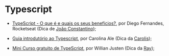 # Typescript

- [TypeScript - O que é e quais os seus benefícios?](https://www.youtube.com/watch?v=kg2-SMolAV0), por Diego Fernandes, Rocketseat (Dica de [João Constantino](https://joaopedro-portfolio.vercel.app/));

- [Guia introdutório ao Typescript](https://github.com/Carolis/typescript4noobs), por Carolina Ale (Dica da [Carolis](https://twitter.com/caroliscaroles));

- [Mini Curso gratuito de TypeScript](https://willianjusten.com.br/mini-curso-gratuito-de-typescript/), por Willian Justen (Dica da [Ray](https://linkedin.com/in/rayanepimentel));
